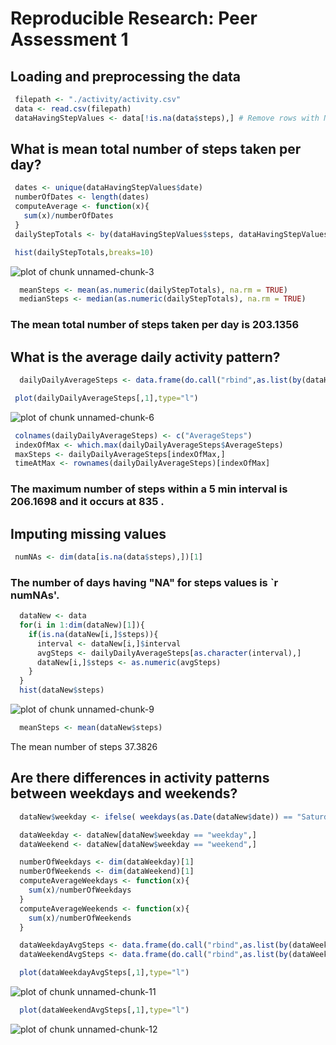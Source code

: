 # Reproducible Research: Peer Assessment 1


## Loading and preprocessing the data

```r
 filepath <- "./activity/activity.csv"
 data <- read.csv(filepath)
 dataHavingStepValues <- data[!is.na(data$steps),] # Remove rows with NA in steps
```

## What is mean total number of steps taken per day?

```r
 dates <- unique(dataHavingStepValues$date)
 numberOfDates <- length(dates)
 computeAverage <- function(x){
   sum(x)/numberOfDates
 }
 dailyStepTotals <- by(dataHavingStepValues$steps, dataHavingStepValues$date, computeAverage)
```

```r
 hist(dailyStepTotals,breaks=10)
```

![plot of chunk unnamed-chunk-3](figure/unnamed-chunk-3.png) 

```r
  meanSteps <- mean(as.numeric(dailyStepTotals), na.rm = TRUE)
  medianSteps <- median(as.numeric(dailyStepTotals), na.rm = TRUE)
```
### The mean total number of steps taken per day is 203.1356
## What is the average daily activity pattern?

```r
  dailyDailyAverageSteps <- data.frame(do.call("rbind",as.list(by(dataHavingStepValues$steps, dataHavingStepValues$interval, computeAverage))))
```


```r
 plot(dailyDailyAverageSteps[,1],type="l")
```

![plot of chunk unnamed-chunk-6](figure/unnamed-chunk-6.png) 

```r
 colnames(dailyDailyAverageSteps) <- c("AverageSteps")
 indexOfMax <- which.max(dailyDailyAverageSteps$AverageSteps) 
 maxSteps <- dailyDailyAverageSteps[indexOfMax,]
 timeAtMax <- rownames(dailyDailyAverageSteps)[indexOfMax]
```
### The maximum number of steps within a 5 min interval is 206.1698 and it occurs at 835 .

## Imputing missing values

```r
 numNAs <- dim(data[is.na(data$steps),])[1]
```
### The number of days having "NA" for steps values is `r numNAs'.


```r
  dataNew <- data
  for(i in 1:dim(dataNew)[1]){
    if(is.na(dataNew[i,]$steps)){
      interval <- dataNew[i,]$interval
      avgSteps <- dailyDailyAverageSteps[as.character(interval),]
      dataNew[i,]$steps <- as.numeric(avgSteps)
    }
  }
  hist(dataNew$steps)
```

![plot of chunk unnamed-chunk-9](figure/unnamed-chunk-9.png) 

```r
  meanSteps <- mean(dataNew$steps)
```

The mean number of steps 37.3826


## Are there differences in activity patterns between weekdays and weekends?

```r
  dataNew$weekday <- ifelse( weekdays(as.Date(dataNew$date)) == "Saturday" | weekdays(as.Date(dataNew$date)) == "Sunday","weekend","weekday" )

  dataWeekday <- dataNew[dataNew$weekday == "weekday",]
  dataWeekend <- dataNew[dataNew$weekday == "weekend",]

  numberOfWeekdays <- dim(dataWeekday)[1]
  numberOfWeekends <- dim(dataWeekend)[1]
  computeAverageWeekdays <- function(x){
    sum(x)/numberOfWeekdays
  }
  computeAverageWeekends <- function(x){
    sum(x)/numberOfWeekends
  }

  dataWeekdayAvgSteps <- data.frame(do.call("rbind",as.list(by(dataWeekday$steps, dataWeekday$interval, computeAverageWeekdays))))
  dataWeekendAvgSteps <- data.frame(do.call("rbind",as.list(by(dataWeekend$steps, dataWeekend$interval, computeAverageWeekends))))
```

```r
  plot(dataWeekdayAvgSteps[,1],type="l")
```

![plot of chunk unnamed-chunk-11](figure/unnamed-chunk-11.png) 

```r
  plot(dataWeekendAvgSteps[,1],type="l")
```

![plot of chunk unnamed-chunk-12](figure/unnamed-chunk-12.png) 


